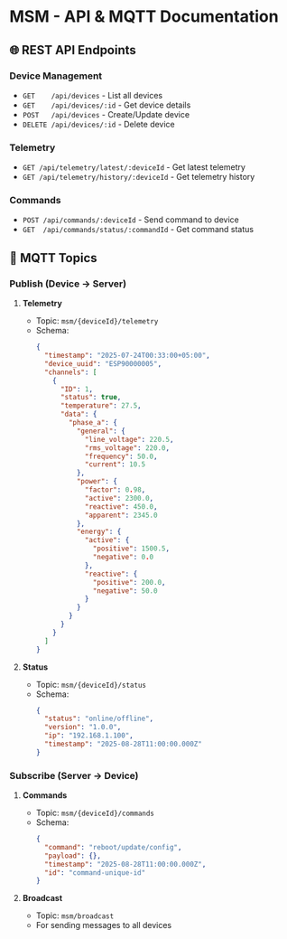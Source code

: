 # MSM - API & MQTT Documentation

## 🌐 REST API Endpoints

### Device Management
- `GET    /api/devices` - List all devices
- `GET    /api/devices/:id` - Get device details
- `POST   /api/devices` - Create/Update device
- `DELETE /api/devices/:id` - Delete device

### Telemetry
- `GET /api/telemetry/latest/:deviceId` - Get latest telemetry
- `GET /api/telemetry/history/:deviceId` - Get telemetry history

### Commands
- `POST /api/commands/:deviceId` - Send command to device
- `GET  /api/commands/status/:commandId` - Get command status

## 📡 MQTT Topics

### Publish (Device → Server)
1. **Telemetry**
   - Topic: `msm/{deviceId}/telemetry`
   - Schema:
     ```json
     {
       "timestamp": "2025-07-24T00:33:00+05:00",
       "device_uuid": "ESP90000005",
       "channels": [
         {
           "ID": 1,
           "status": true,
           "temperature": 27.5,
           "data": {
             "phase_a": {
               "general": {
                 "line_voltage": 220.5,
                 "rms_voltage": 220.0,
                 "frequency": 50.0,
                 "current": 10.5
               },
               "power": {
                 "factor": 0.98,
                 "active": 2300.0,
                 "reactive": 450.0,
                 "apparent": 2345.0
               },
               "energy": {
                 "active": {
                   "positive": 1500.5,
                   "negative": 0.0
                 },
                 "reactive": {
                   "positive": 200.0,
                   "negative": 50.0
                 }
               }
             }
           }
         }
       ]
     }
     ```

2. **Status**
   - Topic: `msm/{deviceId}/status`
   - Schema:
     ```json
     {
       "status": "online/offline",
       "version": "1.0.0",
       "ip": "192.168.1.100",
       "timestamp": "2025-08-28T11:00:00.000Z"
     }
     ```

### Subscribe (Server → Device)
1. **Commands**
   - Topic: `msm/{deviceId}/commands`
   - Schema:
     ```json
     {
       "command": "reboot/update/config",
       "payload": {},
       "timestamp": "2025-08-28T11:00:00.000Z",
       "id": "command-unique-id"
     }
     ```

2. **Broadcast**
   - Topic: `msm/broadcast`
   - For sending messages to all devices